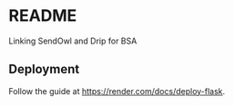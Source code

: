 # README

Linking SendOwl and Drip for BSA

## Deployment

Follow the guide at https://render.com/docs/deploy-flask.
